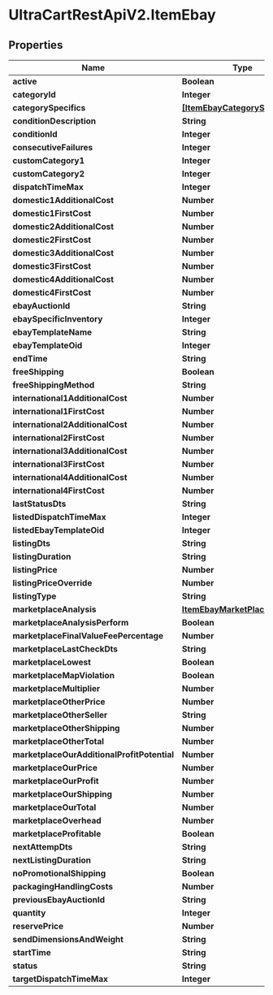 # UltraCartRestApiV2.ItemEbay

## Properties
Name | Type | Description | Notes
------------ | ------------- | ------------- | -------------
**active** | **Boolean** |  | [optional] 
**categoryId** | **Integer** |  | [optional] 
**categorySpecifics** | [**[ItemEbayCategorySpecific]**](ItemEbayCategorySpecific.md) |  | [optional] 
**conditionDescription** | **String** |  | [optional] 
**conditionId** | **Integer** |  | [optional] 
**consecutiveFailures** | **Integer** |  | [optional] 
**customCategory1** | **Integer** |  | [optional] 
**customCategory2** | **Integer** |  | [optional] 
**dispatchTimeMax** | **Integer** |  | [optional] 
**domestic1AdditionalCost** | **Number** |  | [optional] 
**domestic1FirstCost** | **Number** |  | [optional] 
**domestic2AdditionalCost** | **Number** |  | [optional] 
**domestic2FirstCost** | **Number** |  | [optional] 
**domestic3AdditionalCost** | **Number** |  | [optional] 
**domestic3FirstCost** | **Number** |  | [optional] 
**domestic4AdditionalCost** | **Number** |  | [optional] 
**domestic4FirstCost** | **Number** |  | [optional] 
**ebayAuctionId** | **String** |  | [optional] 
**ebaySpecificInventory** | **Integer** |  | [optional] 
**ebayTemplateName** | **String** |  | [optional] 
**ebayTemplateOid** | **Integer** |  | [optional] 
**endTime** | **String** |  | [optional] 
**freeShipping** | **Boolean** |  | [optional] 
**freeShippingMethod** | **String** |  | [optional] 
**international1AdditionalCost** | **Number** |  | [optional] 
**international1FirstCost** | **Number** |  | [optional] 
**international2AdditionalCost** | **Number** |  | [optional] 
**international2FirstCost** | **Number** |  | [optional] 
**international3AdditionalCost** | **Number** |  | [optional] 
**international3FirstCost** | **Number** |  | [optional] 
**international4AdditionalCost** | **Number** |  | [optional] 
**international4FirstCost** | **Number** |  | [optional] 
**lastStatusDts** | **String** |  | [optional] 
**listedDispatchTimeMax** | **Integer** |  | [optional] 
**listedEbayTemplateOid** | **Integer** |  | [optional] 
**listingDts** | **String** |  | [optional] 
**listingDuration** | **String** |  | [optional] 
**listingPrice** | **Number** |  | [optional] 
**listingPriceOverride** | **Number** |  | [optional] 
**listingType** | **String** |  | [optional] 
**marketplaceAnalysis** | [**ItemEbayMarketPlaceAnalysis**](ItemEbayMarketPlaceAnalysis.md) |  | [optional] 
**marketplaceAnalysisPerform** | **Boolean** |  | [optional] 
**marketplaceFinalValueFeePercentage** | **Number** |  | [optional] 
**marketplaceLastCheckDts** | **String** |  | [optional] 
**marketplaceLowest** | **Boolean** |  | [optional] 
**marketplaceMapViolation** | **Boolean** |  | [optional] 
**marketplaceMultiplier** | **Number** |  | [optional] 
**marketplaceOtherPrice** | **Number** |  | [optional] 
**marketplaceOtherSeller** | **String** |  | [optional] 
**marketplaceOtherShipping** | **Number** |  | [optional] 
**marketplaceOtherTotal** | **Number** |  | [optional] 
**marketplaceOurAdditionalProfitPotential** | **Number** |  | [optional] 
**marketplaceOurPrice** | **Number** |  | [optional] 
**marketplaceOurProfit** | **Number** |  | [optional] 
**marketplaceOurShipping** | **Number** |  | [optional] 
**marketplaceOurTotal** | **Number** |  | [optional] 
**marketplaceOverhead** | **Number** |  | [optional] 
**marketplaceProfitable** | **Boolean** |  | [optional] 
**nextAttempDts** | **String** |  | [optional] 
**nextListingDuration** | **String** |  | [optional] 
**noPromotionalShipping** | **Boolean** |  | [optional] 
**packagingHandlingCosts** | **Number** |  | [optional] 
**previousEbayAuctionId** | **String** |  | [optional] 
**quantity** | **Integer** |  | [optional] 
**reservePrice** | **Number** |  | [optional] 
**sendDimensionsAndWeight** | **String** |  | [optional] 
**startTime** | **String** |  | [optional] 
**status** | **String** |  | [optional] 
**targetDispatchTimeMax** | **Integer** |  | [optional] 


